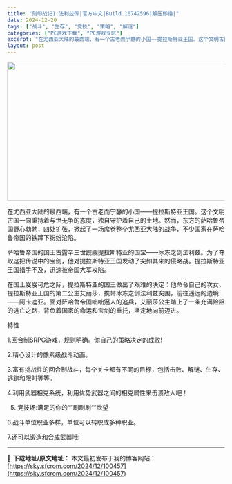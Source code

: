 ```yaml
---
title: "刻印战记1:法利兹传|官方中文|Build.16742596|解压即撸|"
date: 2024-12-20
tags: ["战斗", "生存", "竞技", "策略", "解谜"]
categories: ["PC游戏下载", "PC游戏专区"]
excerpt: "在尤西亚大陆的最西端，有一个古老而宁静的小国——提拉斯特亚王国。这个文明古国一向秉持着与世无争的态度，独自守护着自己的土地。然而，东方的萨哈鲁帝国野心勃勃，四处扩张，掀起了一场席卷整个尤西亚大陆的战争，不少国家在萨哈鲁帝国的铁蹄下纷纷沦陷。 萨哈鲁帝国的国王古露辛三世觊觎提拉斯特亚的国宝——冰冻之剑&hellip;"
layout: post
---
```


<img class="aligncenter size-full wp-image-100448" src="https://sky.sfcrom.com/wp-content/uploads/2024/12/2024122010040534.webp" alt="" width="570" height="321" />

在尤西亚大陆的最西端，有一个古老而宁静的小国——提拉斯特亚王国。这个文明古国一向秉持着与世无争的态度，独自守护着自己的土地。然而，东方的萨哈鲁帝国野心勃勃，四处扩张，掀起了一场席卷整个尤西亚大陆的战争，不少国家在萨哈鲁帝国的铁蹄下纷纷沦陷。

萨哈鲁帝国的国王古露辛三世觊觎提拉斯特亚的国宝——冰冻之剑法利兹。为了夺取这把传说中的宝剑，他对提拉斯特亚王国发动了突如其来的侵略战。提拉斯特亚王国措手不及，迅速被帝国大军攻陷。

在国土岌岌可危之际，提拉斯特亚的国王做出了艰难的决定：他命令自己的次女、提拉斯特亚王国的第二公主艾丽莎，携带冰冻之剑法利兹突围，前往遥远的边境——阿卡迪亚。面对萨哈鲁帝国咄咄逼人的追兵，艾丽莎公主踏上了一条充满险阻的逃亡之路，背负着国家的命运和宝剑的重托，坚定地向前迈进。

特性

1.回合制SRPG游戏，规则明确。你自己的策略决定的成败!

2.精心设计的像素级战斗动画。

3.富有挑战性的回合制战斗，每个关卡都有不同的目标，包括击败、解谜、生存、逃跑和限时等等。

4.利用武器相克系统，利用优势武器之间的相克属性来击溃敌人吧！

5. 竞技场:满足的你的“”刷刷刷“”欲望

6.战斗单位职业多样，单位可以转职成多种职业。

7.还可以锻造和合成武器哦!

---
📖 **下载地址/原文地址：** 本文最初发布于我的博客网站：[https://sky.sfcrom.com/2024/12/100457](https://sky.sfcrom.com/2024/12/100457)
